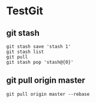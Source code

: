  # TestGit

 ## git stash
 
 ```
 git stash save 'stash 1'
 git stash list
 git pull
 git stash pop 'stash@{0}'
 ```
 
 ## git pull origin master
 
 `git pull origin master --rebase`
